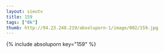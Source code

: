 ```yaml
--- 
layout: sieutv
title: 159
tags: ["0k"]
thumb: http://94.23.248.219/absoluporn-1/image/002/159.jpg
---
```

{% include absoluporn key="159" %} 
